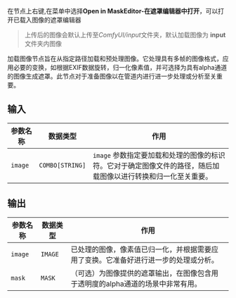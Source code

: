 
在节点上右键,在菜单中选择**Open in MaskEditor-在遮罩编辑器中打开**，可以打开已载入图像的遮罩编辑器

>上传后的图像会默认上传至*ComfyUI/input*文件夹，默认加载图像为 **input**文件夹内图像

加载图像节点旨在从指定路径加载和预处理图像。它处理具有多帧的图像格式，应用必要的变换，如根据EXIF数据旋转，归一化像素值，并可选择为具有alpha通道的图像生成遮罩。此节点对于准备图像以在管道内进行进一步处理或分析至关重要。

## 输入

| 参数名称 | 数据类型 | 作用                                                         |
|----------|----------|--------------------------------------------------------------|
| `image`  | `COMBO[STRING]` | `image` 参数指定要加载和处理的图像的标识符。它对于确定图像文件的路径，随后加载图像以进行转换和归一化至关重要。 |

## 输出

| 参数名称 | 数据类型 | 作用                                                         |
|----------|----------|--------------------------------------------------------------|
| `image`  | `IMAGE`  | 已处理的图像，像素值已归一化，并根据需要应用了变换。它准备好进行进一步的处理或分析。 |
| `mask`   | `MASK`   | （可选）为图像提供的遮罩输出，在图像包含用于透明度的alpha通道的场景中非常有用。 |
